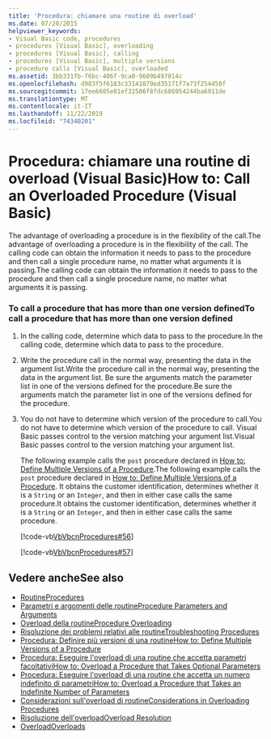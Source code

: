 ```yaml
---
title: 'Procedura: chiamare una routine di overload'
ms.date: 07/20/2015
helpviewer_keywords:
- Visual Basic code, procedures
- procedures [Visual Basic], overloading
- procedures [Visual Basic], calling
- procedures [Visual Basic], multiple versions
- procedure calls [Visual Basic], overloaded
ms.assetid: 3bb331fb-f6bc-406f-9ca0-9609b497014c
ms.openlocfilehash: d983f5f6183c33141079ed35171f7a73f254450f
ms.sourcegitcommit: 17ee6605e01ef32506f8fdc686954244ba6911de
ms.translationtype: MT
ms.contentlocale: it-IT
ms.lasthandoff: 11/22/2019
ms.locfileid: "74340201"
---
```

# <a name="how-to-call-an-overloaded-procedure-visual-basic"></a><span data-ttu-id="1ce6f-102">Procedura: chiamare una routine di overload (Visual Basic)</span><span class="sxs-lookup"><span data-stu-id="1ce6f-102">How to: Call an Overloaded Procedure (Visual Basic)</span></span>
<span data-ttu-id="1ce6f-103">The advantage of overloading a procedure is in the flexibility of the call.</span><span class="sxs-lookup"><span data-stu-id="1ce6f-103">The advantage of overloading a procedure is in the flexibility of the call.</span></span> <span data-ttu-id="1ce6f-104">The calling code can obtain the information it needs to pass to the procedure and then call a single procedure name, no matter what arguments it is passing.</span><span class="sxs-lookup"><span data-stu-id="1ce6f-104">The calling code can obtain the information it needs to pass to the procedure and then call a single procedure name, no matter what arguments it is passing.</span></span>  
  
### <a name="to-call-a-procedure-that-has-more-than-one-version-defined"></a><span data-ttu-id="1ce6f-105">To call a procedure that has more than one version defined</span><span class="sxs-lookup"><span data-stu-id="1ce6f-105">To call a procedure that has more than one version defined</span></span>  
  
1. <span data-ttu-id="1ce6f-106">In the calling code, determine which data to pass to the procedure.</span><span class="sxs-lookup"><span data-stu-id="1ce6f-106">In the calling code, determine which data to pass to the procedure.</span></span>  
  
2. <span data-ttu-id="1ce6f-107">Write the procedure call in the normal way, presenting the data in the argument list.</span><span class="sxs-lookup"><span data-stu-id="1ce6f-107">Write the procedure call in the normal way, presenting the data in the argument list.</span></span> <span data-ttu-id="1ce6f-108">Be sure the arguments match the parameter list in one of the versions defined for the procedure.</span><span class="sxs-lookup"><span data-stu-id="1ce6f-108">Be sure the arguments match the parameter list in one of the versions defined for the procedure.</span></span>  
  
3. <span data-ttu-id="1ce6f-109">You do not have to determine which version of the procedure to call.</span><span class="sxs-lookup"><span data-stu-id="1ce6f-109">You do not have to determine which version of the procedure to call.</span></span> <span data-ttu-id="1ce6f-110">Visual Basic passes control to the version matching your argument list.</span><span class="sxs-lookup"><span data-stu-id="1ce6f-110">Visual Basic passes control to the version matching your argument list.</span></span>  
  
     <span data-ttu-id="1ce6f-111">The following example calls the `post` procedure declared in [How to: Define Multiple Versions of a Procedure](./how-to-define-multiple-versions-of-a-procedure.md).</span><span class="sxs-lookup"><span data-stu-id="1ce6f-111">The following example calls the `post` procedure declared in [How to: Define Multiple Versions of a Procedure](./how-to-define-multiple-versions-of-a-procedure.md).</span></span> <span data-ttu-id="1ce6f-112">It obtains the customer identification, determines whether it is a `String` or an `Integer`, and then in either case calls the same procedure.</span><span class="sxs-lookup"><span data-stu-id="1ce6f-112">It obtains the customer identification, determines whether it is a `String` or an `Integer`, and then in either case calls the same procedure.</span></span>  
  
     [!code-vb[VbVbcnProcedures#56](~/samples/snippets/visualbasic/VS_Snippets_VBCSharp/VbVbcnProcedures/VB/Class1.vb#56)]  
  
     [!code-vb[VbVbcnProcedures#57](~/samples/snippets/visualbasic/VS_Snippets_VBCSharp/VbVbcnProcedures/VB/Class1.vb#57)]  
  
## <a name="see-also"></a><span data-ttu-id="1ce6f-113">Vedere anche</span><span class="sxs-lookup"><span data-stu-id="1ce6f-113">See also</span></span>

- [<span data-ttu-id="1ce6f-114">Routine</span><span class="sxs-lookup"><span data-stu-id="1ce6f-114">Procedures</span></span>](./index.md)
- [<span data-ttu-id="1ce6f-115">Parametri e argomenti delle routine</span><span class="sxs-lookup"><span data-stu-id="1ce6f-115">Procedure Parameters and Arguments</span></span>](./procedure-parameters-and-arguments.md)
- [<span data-ttu-id="1ce6f-116">Overload della routine</span><span class="sxs-lookup"><span data-stu-id="1ce6f-116">Procedure Overloading</span></span>](./procedure-overloading.md)
- [<span data-ttu-id="1ce6f-117">Risoluzione dei problemi relativi alle routine</span><span class="sxs-lookup"><span data-stu-id="1ce6f-117">Troubleshooting Procedures</span></span>](./troubleshooting-procedures.md)
- [<span data-ttu-id="1ce6f-118">Procedura: Definire più versioni di una routine</span><span class="sxs-lookup"><span data-stu-id="1ce6f-118">How to: Define Multiple Versions of a Procedure</span></span>](./how-to-define-multiple-versions-of-a-procedure.md)
- [<span data-ttu-id="1ce6f-119">Procedura: Eseguire l'overload di una routine che accetta parametri facoltativi</span><span class="sxs-lookup"><span data-stu-id="1ce6f-119">How to: Overload a Procedure that Takes Optional Parameters</span></span>](./how-to-overload-a-procedure-that-takes-optional-parameters.md)
- [<span data-ttu-id="1ce6f-120">Procedura: Eseguire l'overload di una routine che accetta un numero indefinito di parametri</span><span class="sxs-lookup"><span data-stu-id="1ce6f-120">How to: Overload a Procedure that Takes an Indefinite Number of Parameters</span></span>](./how-to-overload-a-procedure-that-takes-an-indefinite-number-of-parameters.md)
- [<span data-ttu-id="1ce6f-121">Considerazioni sull'overload di routine</span><span class="sxs-lookup"><span data-stu-id="1ce6f-121">Considerations in Overloading Procedures</span></span>](./considerations-in-overloading-procedures.md)
- [<span data-ttu-id="1ce6f-122">Risoluzione dell'overload</span><span class="sxs-lookup"><span data-stu-id="1ce6f-122">Overload Resolution</span></span>](./overload-resolution.md)
- [<span data-ttu-id="1ce6f-123">Overload</span><span class="sxs-lookup"><span data-stu-id="1ce6f-123">Overloads</span></span>](../../../../visual-basic/language-reference/modifiers/overloads.md)
